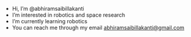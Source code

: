 - Hi, I’m @abhiramsaibillakanti
- I’m interested in robotics and space research
- I’m currently learning robotics
- You can reach me through my email abhiramsaibillakanti@gmail.com
